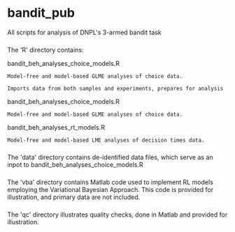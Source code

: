 # bandit_pub
All scripts for analysis of DNPL's 3-armed bandit task

###
The 'R' directory contains:

bandit_beh_analyses_choice_models.R
	
	Model-free and model-based GLME analyses of choice data.

	Imports data from both samples and experiments, prepares for analysis

bandit_beh_analyses_choice_models.R
	
	Model-free and model-based GLME analyses of choice data.


bandit_beh_analyses_rt_models.R
	
	Model-free and model-based LME analyses of decision times data.

###
The 'data' directory contains de-identified data files, which serve as an inpot to bandit_beh_analyses_choice_models.R

###
The 'vba' directory contains Matlab code used to implement RL models employing the Variational Bayesian Approach.  This code is provided for illustration, and primary data are not included.

###
The 'qc' directory illustrates quality checks, done in Matlab and provided for illustration.
